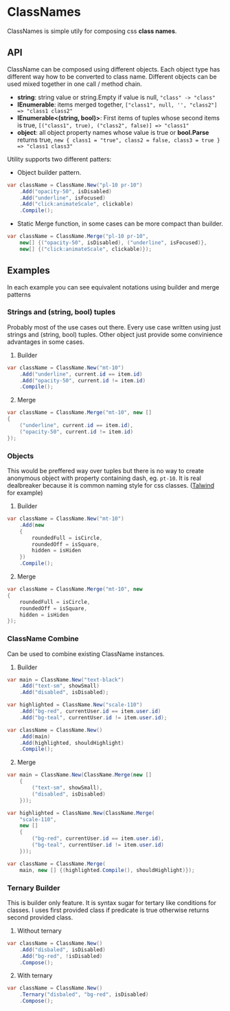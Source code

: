 # ClassNames

ClassNames is simple utily for composing css **class names**.

## API

ClassName can be composed using different objects. Each object type has different way how to be converted to class name. Different objects can be used mixed together in one call / method chain.

- **string**: string value or string.Empty if value is null, `"class" -> "class"`
- **IEnumerable<string>**: items merged together, `["class1", null, '', "class2"] => "class1 class2"`
- **IEnumerable<(string, bool)>**: First items of tuples whose second items is true, `[("class1", true), ("class2", false)] => "class1"`
- **object**: all object property names whose value is true or **bool.Parse** returns true, `new { class1 = "true", class2 = false, class3 = true } => "class1 class3"`

Utility supports two different patters:

- Object builder pattern. 

```csharp
var className = ClassName.New("pl-10 pr-10")
    .Add("opacity-50", isDisabled)
    .Add("underline", isFocused)
    .Add("click:animateScale", clickable)
    .Compile();
```

- Static Merge function, in some cases can be more compact than builder.

```csharp
var className = ClassName.Merge("pl-10 pr-10", 
    new[] {("opacity-50", isDisabled), ("underline", isFocused)}, 
    new[] {("click:animateScale", clickable)});
```

## Examples

In each example you can see equivalent notations using builder and merge patterns

### Strings and (string, bool) tuples

Probably most of the use cases out there. Every use case written using just strings and (string, bool) tuples. Other object just provide some convinience advantages in some cases.

1) Builder

```csharp
var className = ClassName.New("mt-10")
    .Add("underline", current.id == item.id)
    .Add("opacity-50", current.id != item.id)
    .Compile();
```

2) Merge

```csharp
var className = ClassName.Merge("mt-10", new [] 
{ 
    ("underline", current.id == item.id), 
    ("opacity-50", current.id != item.id)
});
```

### Objects

This would be preffered way over tuples but there is no way to create anonymous object with property containing dash, eg. `pt-10`. It is real dealbreaker because it is common naming style for css classes. ([Talwind](https://tailwindcss.com/) for example)

1) Builder

```csharp
var className = ClassName.New("mt-10")
    .Add(new 
    { 
        roundedFull = isCircle,
        roundedOff = isSquare,
        hidden = isHiden
    })
    .Compile();
```

2) Merge

```csharp
var className = ClassName.Merge("mt-10", new 
{ 
    roundedFull = isCircle,
    roundedOff = isSquare,
    hidden = isHiden
});
```

### ClassName Combine

Can be used to combine existing ClassName instances.

1) Builder

```csharp
var main = ClassName.New("text-black")
    .Add("text-sm", showSmall)
    .Add("disabled", isDisabled);

var highlighted = ClassName.New("scale-110")
    .Add("bg-red", currentUser.id == item.user.id)
    .Add("bg-teal", currentUser.id != item.user.id);

var className = ClassName.New()
    .Add(main)
    .Add(highlighted, shouldHighlight)
    .Compile();
```

2) Merge

```csharp
var main = ClassName.New(ClassName.Merge(new [] 
    { 
        ("text-sm", showSmall), 
        ("disabled", isDisabled) 
    }));

var highlighted = ClassName.New(ClassName.Merge(
    "scale-110",
    new [] 
    { 
        ("bg-red", currentUser.id == item.user.id), 
        ("bg-teal", currentUser.id != item.user.id) 
    }));

var className = ClassName.Merge(
    main, new [] {(highlighted.Compile(), shouldHighlight)});

```

### Ternary Builder

This is builder only feature. It is syntax sugar for tertary like conditions for classes. I uses first provided class if predicate is true otherwise returns second provided class.

1) Without ternary

```csharp
var className = ClassName.New()
    .Add("disbaled", isDisabled)
    .Add("bg-red", !isDisabled)
    .Compose();
```

2) With ternary

```csharp
var className = ClassName.New()
    .Ternary("disbaled", "bg-red", isDisabled)
    .Compose();
```
